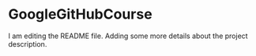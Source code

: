 # GoogleGitHubCourse
I am editing the README file. Adding some more details about the project description.

